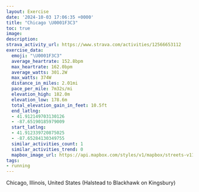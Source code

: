 ```yaml
---
layout: Exercise
date: '2024-10-03 17:06:35 +0000'
title: "Chicago \U0001F3C3"
toc: true
image:
description:
strava_activity_url: https://www.strava.com/activities/12566653112
exercise_data:
  emoji: "\U0001F3C3"
  average_heartrate: 152.8bpm
  max_heartrate: 162.0bpm
  average_watts: 301.2W
  max_watts: 374W
  distance_in_miles: 2.01mi
  pace_per_mile: 7m32s/mi
  elevation_high: 182.0m
  elevation_low: 178.6m
  total_elevation_gain_in_feet: 10.5ft
  end_latlng:
  - 41.912149703130126
  - -87.65190185979009
  start_latlng:
  - 41.912339720875025
  - -87.65284130349755
  similar_activities_count: 1
  similar_activities_trend: 0
  mapbox_image_url: https://api.mapbox.com/styles/v1/mapbox/streets-v11/static/path-5+787af2-1.0(qvx~Fxz~uOFFBP%3F%60ADpA%40bBPbAHJHHj%40%3F%60BA%7DA%3FhACNBPNT%40d%40Cb%40%40%60BEfA%40pCIlBAt%40EzAB~EIb%40AVGXIVOfA%7D%40rB%7BAv%40%7B%40FU%40aFCwBEw%40%40wACuABwAAwBBs%40GsCAqDESIG%5BBi%40CgBDq%40AQ%40ODKHCNFrB%3FXCNGL%5DRm%40d%40%7BAvAg%40V%5BZ_%40Z%5BNe%40b%40qCzB_D%60CsDtCmA%7C%40UFYAc%40BsAAw%40%40),pin-s-s+e5b22e(-87.65373,41.91097),pin-s-f+89ae00(-87.65298999999997,41.91078000000001)/auto/800x800?access_token=pk.eyJ1Ijoiam9zaGJlY2ttYW4iLCJhIjoiY205eWR2aDd1MWZ6djJrbXc4a3M0bWZleiJ9.XiG9OWkNcZk2QzjJbxLB4A
tags:
- running
---
```




Chicago, Illinois, United States (Halstead to Blackhawk on Kingsbury)
